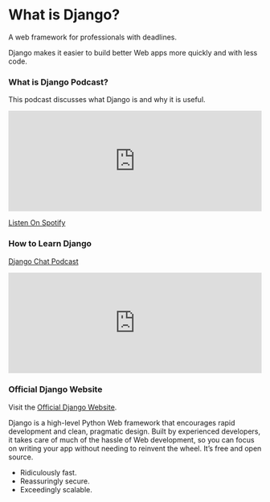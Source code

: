 # What is Django?

A web framework for professionals with deadlines.

Django makes it easier to build better Web apps more quickly and with less code.


### What is Django Podcast?

This podcast discusses what Django is and why it is useful.

<iframe height="200px" width="100%" frameborder="no" scrolling="no" seamless src="https://player.simplecast.com/2ee6175b-05b4-41de-8fb9-f84bf96eaacb?dark=false">
</iframe>

[Listen On Spotify](https://open.spotify.com/show/4JTUPoJhFKOjbzNbGmIq5l?si=mCYJtk67TGO3YNvr91zesQ)


### How to Learn Django

[Django Chat Podcast](https://djangochat.com/episodes/how-to-learn-django-p3n1qBA6)


<iframe height="200px" width="100%" frameborder="no" scrolling="no" 
   seamless src="https://player.simplecast.com/85357cab-bd4c-449a-9530-c262a458728d?dark=true">
</iframe>


### Official Django Website

Visit the [Official Django Website](https://www.djangoproject.com/start/overview/).

Django is a high-level Python Web framework that encourages rapid development and clean, 
pragmatic design. Built by experienced developers, it takes care of much of the hassle of
Web development, so you can focus on writing your app without needing to reinvent the wheel. 
It’s free and open source. 

* Ridiculously fast.
* Reassuringly secure.
* Exceedingly scalable.

